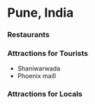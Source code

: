 # Pune, India

### Restaurants

### Attractions for Tourists

- Shaniwarwada
- Phoenix maill

### Attractions for Locals
